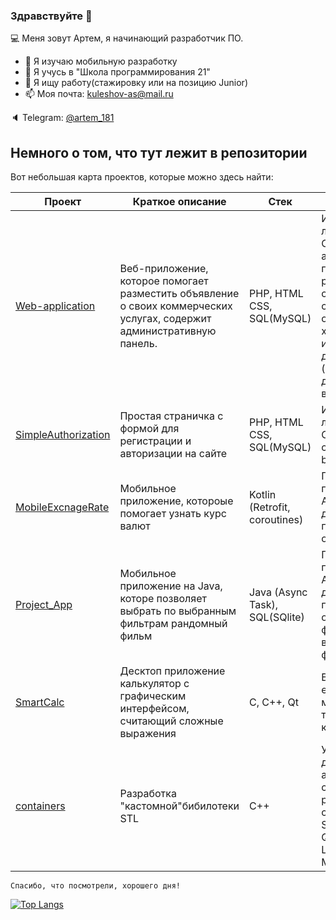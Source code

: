 ### Здравствуйте 👋
💻 Меня зовут Артем, я начинающий разработчик ПО.

- 🌱 Я изучаю мобильную разработку
- 🔭 Я учусь в "Школа программирования 21"
- 💼 Я ищу работу(стажировку или на позицию Junior)
- 📫 Моя почта: kuleshov-as@mail.ru

🔈 Telegram: [@artem_181](https://t.me/artem_181)

## Немного о том, что тут лежит в репозитории

Вот небольшая карта проектов, которые можно здесь найти:

Проект | Краткое описание | Стек | Комментарий
--------|-----------------|------|-------
[Web-application](https://github.com/levifeyd/Web-application) | Веб-приложение, которое помогает разместить объявление о своих коммерческих услугах, содержит административную панель. | PHP, HTML CSS, SQL(MySQL)| Использовался локальный сервер OpenServer, административная панель позволяет редактировать содержимое сайта с объявлением. Для хранения данных использовал базу данных MySQL.(проект на этапе доработки, выполнен на 90%)
[SimpleAuthorization](https://github.com/levifeyd/SimpleAuthorization) | Простая страничка с формой для регистрации и авторизации на сайте| PHP, HTML CSS, SQL(MySQL)| Использовался локальный сервер OpenServer. Для стилей фреймворк bootsrap.
[MobileExcnageRate](https://github.com/levifeyd/MobileExcnageRate) | Мобильное приложение, котороые помогает узнать курс валют | Kotlin (Retrofit, coroutines) | Прилоежние подключается к API "Приват Банк", делает запрос на получение данныз о курсе валют
[Project_App](https://github.com/levifeyd/Project_App) |Мобильное приложение на Java, которе позволяет выбрать по выбранным фильтрам рандомный фильм| Java (Async Task), SQL(SQlite) | Приложение подключается к API "Кинопоиск" и деалет запрос для получения данных о рандомном фильме по выбранным фильтрам.
[SmartCalc](https://github.com/levifeyd/Smart_calculator) | Десктоп приложение калькулятор с графическим интерфейсом, считающий сложные выражения| C, C++, Qt | В репозитории есть сборки для мака (macOS), а также исходный код
[containers](https://github.com/levifeyd/containers) | Разработка "кастомной"бибилотеки STL | С++ | Учебный проект для изуение алгоритмов и структур данных, реализация структур данных Stack(стэк), Queue(очередь), List, Map, Set, MultiSet,Vector.

`Спасибо, что посмотрели, хорошего дня!`


[![Top Langs](https://github-readme-stats.vercel.app/api/top-langs/?username=levifeyd)](https://github.com/anuraghazra/github-readme-stats)



<!--
**levifeyd/levifeyd** is a ✨ _special_ ✨ repository because its `README.md` (this file) appears on your GitHub profile.

Here are some ideas to get you started:

- 🔭 I’m currently working on ...
- 🌱 I’m currently learning ...
- 👯 I’m looking to collaborate on ...
- 🤔 I’m looking for help with ...
- 💬 Ask me about ...
- 📫 How to reach me: ...
- 😄 Pronouns: ...
- ⚡ Fun fact: ...
-->
